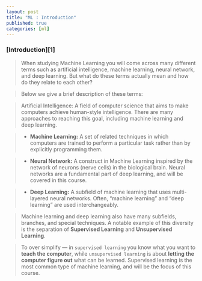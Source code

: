 ```yaml
---
layout: post
title: "ML : Introduction"
published: true
categories: [ml]
---
```

### [Introduction][1]
> When studying Machine Learning you will come across many different terms such as artificial intelligence, machine learning, neural network, and deep learning. But what do these terms actually mean and how do they relate to each other?

> Below we give a brief description of these terms:

> Artificial Intelligence: A field of computer science that aims to make computers achieve human-style intelligence. There are many approaches to reaching this goal, including machine learning and deep learning.

> * **Machine Learning:** A set of related techniques in which computers are trained to perform a particular task rather than by explicitly programming them.

> * **Neural Network:** A construct in Machine Learning inspired by the network of neurons (nerve cells) in the biological brain. Neural networks are a fundamental part of deep learning, and will be covered in this course.

> * **Deep Learning:** A subfield of machine learning that uses multi-layered neural networks. Often, “machine learning” and “deep learning” are used interchangeably.

> Machine learning and deep learning also have many subfields, branches, and special techniques. A notable example of this diversity is the separation of **Supervised Learning** and **Unsupervised Learning**.

> To over simplify — in `supervised learning` you know what you want to **teach the computer**, while `unsupervised learning` is about **letting the computer figure out** what can be learned. Supervised learning is the most common type of machine learning, and will be the focus of this course.

[id]: https://www.udacity.com/course/intro-to-tensorflow-for-deep-learning--ud187 "Introduction"
